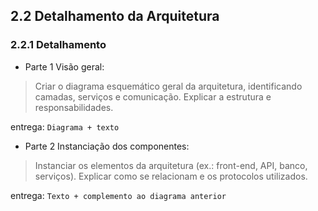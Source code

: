 ## 2.2 Detalhamento da Arquitetura

### 2.2.1 Detalhamento
- Parte 1 Visão geral:
> Criar o diagrama esquemático geral da arquitetura, identificando camadas, serviços e comunicação. Explicar a estrutura e responsabilidades.

entrega: `Diagrama + texto`

- Parte 2 Instanciação dos componentes:
> Instanciar os elementos da arquitetura (ex.: front-end, API, banco, serviços). Explicar como se relacionam e os protocolos utilizados.

entrega: `Texto + complemento ao diagrama anterior`